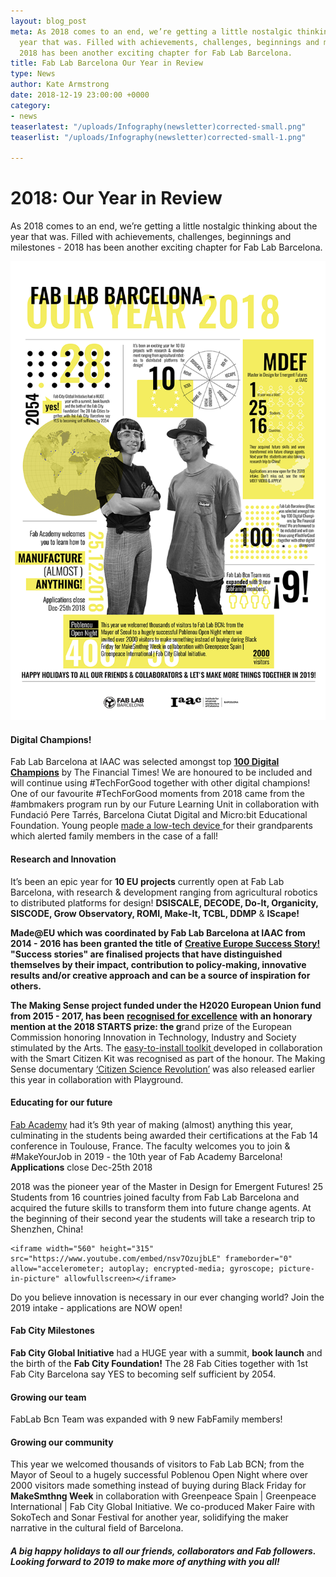 ```yaml
---
layout: blog_post
meta: As 2018 comes to an end, we’re getting a little nostalgic thinking about the
  year that was. Filled with achievements, challenges, beginnings and milestones -
  2018 has been another exciting chapter for Fab Lab Barcelona.
title: Fab Lab Barcelona Our Year in Review
type: News
author: Kate Armstrong
date: 2018-12-19 23:00:00 +0000
category:
- news
teaserlatest: "/uploads/Infography(newsletter)corrected-small.png"
teaserlist: "/uploads/Infography(newsletter)corrected-small-1.png"

---
```

# 2018: Our Year in Review

As 2018 comes to an end, we’re getting a little nostalgic thinking about the year that was. Filled with achievements, challenges, beginnings and milestones - 2018 has been another exciting chapter for Fab Lab Barcelona.

![](/uploads/Infography(newsletter)corrected-small.png)

#### Digital Champions!

Fab Lab Barcelona at IAAC was selected amongst top [**100 Digital Champions**](https://www.ft.com/content/6d68a236-e153-11e8-8e70-5e22a430c1ad) by The Financial Times! We are honoured to be included and will continue using #TechForGood together with other digital champions! One of our favourite #TechForGood moments from 2018 came from the #ambmakers program run by our Future Learning Unit in collaboration with Fundació Pere Tarrés, Barcelona Ciutat Digital and Micro:bit Educational Foundation. Young people [made a low-tech device ](https://twitter.com/FutureLearningU/status/1062623312365400065)for their grandparents which alerted family members in the case of a fall!

#### Research and Innovation

It’s been an epic year for **10 EU projects** currently open at Fab Lab Barcelona, with research & development ranging from agricultural robotics to distributed platforms for design! **DSISCALE, DECODE, Do-It, Organicity, SISCODE, Grow Observatory, ROMI, Make-It, TCBL, DDMP** & **IScape!**

**Made@EU which was coordinated by Fab Lab Barcelona at IAAC from 2014 - 2016 has been granted the title of** [**Creative Europe Success Story!**](http://ec.europa.eu/programmes/creative-europe/projects/ce-project-details/#project/552170-CREA-1-2014-1-ES-CULT-COOP1) **"Success stories" are finalised projects that have distinguished themselves by their impact, contribution to policy-making, innovative results and/or creative approach and can be a source of inspiration for others.**

**The Making Sense project funded under the H2020 European Union fund from 2015 - 2017, has been** [**recognised for excellence**](https://starts-prize.aec.at/en/making-sense-citizen-sensing-toolkit/) **with an honorary mention at the 2018 STARTS prize: the g**rand prize of the European Commission honoring Innovation in Technology, Industry and Society stimulated by the Arts. The [easy-to-install toolkit ](http://making-sense.eu/publication_categories/toolkit/)developed in collaboration with the Smart Citizen Kit was recognised as part of the honour. The Making Sense documentary [‘Citizen Science Revolution’](https://www.youtube.com/watch?v=hvn5LyACUYw) was also released earlier this year in collaboration with Playground.

#### **Educating for our future**

[Fab Academy](https://fablabbcn.org/fab_academy_18.html) had it’s 9th year of making (almost) anything this year, culminating in the students being awarded their certifications at the Fab 14 conference in Toulouse, France. The faculty welcomes you to join & #MakeYourJob in 2019 - the 10th year of Fab Academy Barcelona! **Applications** close Dec-25th 2018

2018 was the pioneer year of the Master in Design for Emergent Futures! 25 Students from 16 countries joined faculty from Fab Lab Barcelona and acquired the future skills to transform them into future change agents. At the beginning of their second year the students will take a research trip to Shenzhen, China!

    <iframe width="560" height="315" src="https://www.youtube.com/embed/nsv7OzujbLE" frameborder="0" allow="accelerometer; autoplay; encrypted-media; gyroscope; picture-in-picture" allowfullscreen></iframe>

Do you believe innovation is necessary in our ever changing world? Join the 2019 intake - applications are NOW open!

#### **Fab City Milestones**

**Fab City Global Initiative** had a HUGE year with a summit, **book launch** and the birth of the **Fab City Foundation!** The 28 Fab Cities together with 1st Fab City Barcelona say YES to becoming self sufficient by 2054.

#### **Growing our team**

FabLab Bcn Team was expanded with 9 new FabFamily members!

#### **Growing our community**

This year we welcomed thousands of visitors to Fab Lab BCN; from the Mayor of Seoul to a hugely successful Poblenou Open Night where over 2000 visitors made something instead of buying during Black Friday for **MakeSmthng Week** in collaboration with Greenpeace Spain | Greenpeace International | Fab City Global Initiative. We co-produced Maker Faire with SokoTech and Sonar Festival for another year, solidifying the maker narrative in the cultural field of Barcelona.

##### A big happy holidays to all our friends, collaborators and Fab followers. Looking forward to 2019 to make more of anything with you all!